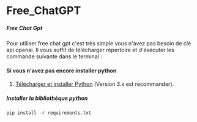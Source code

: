 # Free_ChatGPT

##### Free Chat Gpt
  Pour utiliser free chat gpt c'est très simple vous n'avez pas besoin de clé api openai.
  Il vous suffit de télécharger répertoire et d'éxécuter les commande suivante dans le terminal :

#### Si vous n'avez pas encore installer python
1. [Télécharger et installer Python](https://www.python.org/downloads/) (Version 3.x est recommander).

##### Installer la bibliothèque python

```
pip install -r requirements.txt
```
